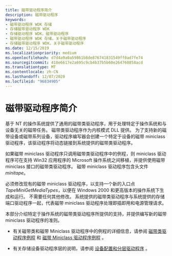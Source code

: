 ```yaml
---
title: 磁带驱动程序简介
description: 磁带驱动程序
keywords:
- 磁带驱动程序 WDK 存储
- 存储磁带驱动程序 WDK
- 存储驱动程序 WDK，磁带驱动程序
- 磁带驱动程序 WDK 存储，关于磁带驱动程序
- 存储磁带驱动程序 WDK，关于磁带驱动程序
ms.date: 12/15/2019
ms.localizationpriority: medium
ms.openlocfilehash: d7d4a9a0a59861b8de876741831549ff0ad7fe74
ms.sourcegitcommit: 418e6617e2a695c9cb4b37b5b60e264760858acd
ms.translationtype: MT
ms.contentlocale: zh-CN
ms.lasthandoff: 12/07/2020
ms.locfileid: "96834905"
---
```

# <a name="introduction-to-tape-drivers"></a>磁带驱动程序简介

基于 NT 的操作系统提供了通用的磁带类驱动程序，用于处理特定于操作系统和与设备无关的磁带任务。 磁带类驱动程序作为内核模式 DLL 提供。 为了支持新的磁带设备或磁带系列设备，驱动程序编写器会创建一个特定于设备的磁带 miniclass 驱动程序，该驱动程序将动态链接到系统提供的磁带类驱动程序。

如果磁带 miniclass 驱动程序只调用磁带类驱动程序中的例程，则 miniclass 驱动程序可在支持 Win32 应用程序的 Microsoft 操作系统之间移植，并提供使用磁带 miniclass 接口的磁带类驱动程序。 磁带 miniclass 驱动程序包含头文件 *minitape*。

必须修改现有的磁带 miniclass 驱动程序，以支持一个新的入口点 *TapeMiniGetMediaTypes*，以便在 Windows 2000 和更高版本的操作系统下生成和运行。 不需要任何其他修改。 系统提供的磁带类驱动程序与系统提供的存储端口驱动程序一起，代表磁带 miniclass 驱动程序处理即插即用和电源管理请求。

本部分介绍特定于操作系统的磁带类驱动程序所提供的支持，并提供编写新的磁带 miniclass 驱动程序的准则。

- 有关磁带类和磁带 Miniclass 驱动程序中的例程的详细信息，请参阅 [磁带类驱动程序例程](tape-class-driver-routines.md) 和 [磁带 Miniclass 驱动程序例程](tape-miniclass-driver-routines.md) 。

- 有关存储设备驱动程序层的说明，请参阅 [设备配置和分层驱动程序](../kernel/device-configurations-and-layered-drivers.md) 。

